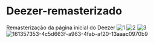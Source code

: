 # Deezer-remasterizado

Remasterização da página inicial do Deezer
![1](https://user-images.githubusercontent.com/102795654/164564978-0ca41db1-61fe-415e-8f49-a429cb3e4e91.png)
![2](https://user-images.githubusercontent.com/102795654/164564984-f321519c-38a7-4816-adee-d072e78def11.png)
![3](https://user-images.githubusercontent.com/102795654/164564994-6cd5c2af-18e3-4431-a6b8-cf5eaf077568.png)
![161357353-4c5d663f-a963-4fab-af20-13aaac0970b9](https://user-images.githubusercontent.com/102795654/164564997-87a651e6-de6f-421b-aa06-4099ec1817f1.png)
